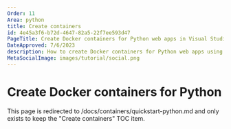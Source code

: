 ```yaml
---
Order: 11
Area: python
title: Create containers
id: 4e45a3f6-b72d-4647-82a5-22f7ee593d47
PageTitle: Create Docker containers for Python web apps in Visual Studio Code
DateApproved: 7/6/2023
description: How to create Docker containers for Python web apps using the VS Code Docker extension
MetaSocialImage: images/tutorial/social.png
---
```


# Create Docker containers for Python

This page is redirected to /docs/containers/quickstart-python.md and only exists to keep the "Create containers" TOC item.
